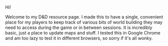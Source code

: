 Hi!

Welcome to my D&D resource page.
I made this to have a single, convenient place for my players to keep track of various bits of world building they may need to access during the game or in between sessions.
It is incredibly basic, just a place to update maps and stuff.
I tested this in Google Chrome and am too lazy to test it in different browsers, so sorry if it's all wonky.
